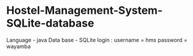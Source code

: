 # Hostel-Management-System-SQLite-database
Language - java
Data base - SQLite
login :
      username = hms
      password = wayamba
